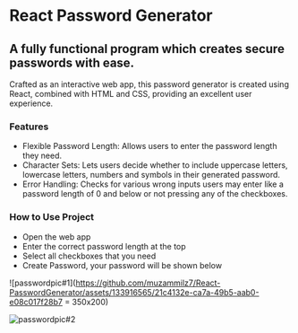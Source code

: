 # React Password Generator

## A fully functional program which creates secure passwords with ease.

Crafted as an interactive web app, this password generator is created using React, combined with HTML and CSS, providing an excellent user experience. 

### Features
* Flexible Password Length: Allows users to enter the password length they need.
* Character Sets: Lets users decide whether to include uppercase letters, lowercase letters, numbers and symbols in their generated password.
* Error Handling: Checks for various wrong inputs users may enter like a password length of 0 and below or not pressing any of the checkboxes.

### How to Use Project
* Open the web app
* Enter the correct password length at the top
* Select all checkboxes that you need
* Create Password, your password will be shown below

![passwordpic#1](https://github.com/muzammilz7/React-PasswordGenerator/assets/133916565/21c4132e-ca7a-49b5-aab0-e08c017f28b7 = 350x200)


![passwordpic#2](https://github.com/muzammilz7/React-PasswordGenerator/assets/133916565/75fc7ea4-65a1-4047-bbd8-9829e5764787)
